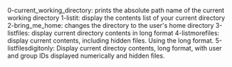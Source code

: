 0-current_working_directory: prints the absolute path name of the current working directory
1-listit: display the contents list of your current directory
2-bring_me_home: changes the directory to the user's home directory
3-listfiles: display current directory contents in long format
4-listmorefiles: display current contents, including hidden files. Using the long format.
5-listfilesdigitonly: Display current directoy contents, long format, with user and group IDs displayed numerically and hidden files.
